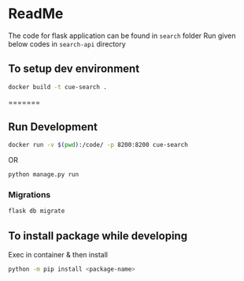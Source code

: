 # ReadMe

The code for flask application can be found in `search` folder
Run given below codes in `search-api` directory

## To setup dev environment
```sh
docker build -t cue-search .
```
=======


## Run Development
``` sh
docker run -v $(pwd):/code/ -p 8200:8200 cue-search
```
OR 
```sh
python manage.py run
```

### Migrations
```sh
flask db migrate
```

## To install package while developing
Exec in container & then install 
```sh
python -m pip install <package-name>
```
